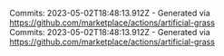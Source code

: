 Commits: 2023-05-02T18:48:13.912Z - Generated via https://github.com/marketplace/actions/artificial-grass
<br>
Commits: 2023-05-02T18:48:13.912Z - Generated via https://github.com/marketplace/actions/artificial-grass
<br>
